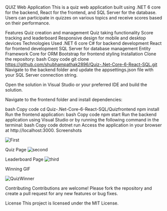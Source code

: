 QUIZ Web Application
This is a quiz web application built using .NET 6 core for the backend, React for the frontend, and SQL Server for the database. Users can participate in quizzes on various topics and receive scores based on their performance.

Features
Quiz creation and management
Quiz taking functionality
Score tracking and leaderboard
Responsive design for mobile and desktop devices
Technologies Used
.NET 6 core
C# for backend development
React for frontend development
SQL Server for database management
Entity Framework Core for ORM
Bootstrap for frontend styling
Installation
Clone the repository:
bash
Copy code
git clone https://github.com/shubhampathak2896/Quiz-.Net-Core-6-React-SQL.git
Navigate to the backend folder and update the appsettings.json file with your SQL Server connection string.

Open the solution in Visual Studio or your preferred IDE and build the solution.

Navigate to the frontend folder and install dependencies:

bash
Copy code
cd Quiz-.Net-Core-6-React-SQL/Quizfrontend
npm install
Run the frontend application:
bash
Copy code
npm start
Run the backend application using Visual Studio or by running the following command in the terminal:
bash
Copy code
dotnet run
Access the application in your browser at http://localhost:3000.
Screenshots

![First](https://github.com/shubhampathak2896/Quiz-.Net-Core-6-React-SQL/assets/149826847/f76cb7c1-ac4e-478a-b46d-2f20034113d0)

Quiz Page
![second](https://github.com/shubhampathak2896/Quiz-.Net-Core-6-React-SQL/assets/149826847/f9e089ea-f32e-4a9d-acfe-cb4a56ae0cf5)

Leaderboard Page
![third](https://github.com/shubhampathak2896/Quiz-.Net-Core-6-React-SQL/assets/149826847/b003839d-9a5c-43d6-a388-8ed5c4568bc5)


Winning GIF

![QuizWinner](https://github.com/shubhampathak2896/Quiz-.Net-Core-6-React-SQL/assets/149826847/db0e223e-4e57-499a-952e-a9f9d5c5c6c3)


Contributing
Contributions are welcome! Please fork the repository and create a pull request for any new features or bug fixes.

License
This project is licensed under the MIT License.

